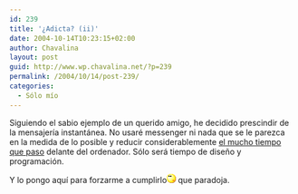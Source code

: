 ```yaml
---
id: 239
title: '¿Adicta? (ii)'
date: 2004-10-14T10:23:15+02:00
author: Chavalina
layout: post
guid: http://www.wp.chavalina.net/?p=239
permalink: /2004/10/14/post-239/
categories:
  - Sólo mío
---
```

Siguiendo el sabio ejemplo de un querido amigo, he decidido prescindir de la mensajería instantánea. No usaré messenger ni nada que se le parezca en la medida de lo posible y reducir considerablemente <a href="http://www.chavalina.net/comentar.php?idpost=202" target="_blank">el mucho tiempo que paso</a> delante del ordenador. Sólo será tiempo de dise&ntilde;o y programación.

Y lo pongo aquí para forzarme a cumplirlo![emo](/imagenes/emoticonos/pensativo.gif) que paradoja.